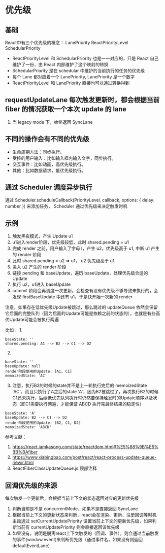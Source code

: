 # 优先级

## 基础

React中有三个优先级的概念：
LanePriority
ReactPriorityLevel
SchedularPriority

* ReactPriorityLevel 和 SchedularPriority 也是一一对应的，只是 React 自己维护了一份，由 React 内部维护了这个映射的转换
* SchedularPriority 是在 schedular 中维护的当前执行的任务的优先级
* 每个 Lane 都对应着一个 LanePriority, LanePriority 是一个数字
* ReactPriorityLevel 和 LanePriority 直接也可以通过转换得到

## requestUpdateLane 每次触发更新时，都会根据当前 fiber 的情况获取一个本次 update 的 lane
1. 当 legacy mode 下，始终返回 SyncLane



## 不同的操作会有不同的优先级

* 生命周期方法：同步执行。
* 受控的用户输入：比如输入框内输入文字，同步执行。
* 交互事件：比如动画，高优先级执行。
* 其他：比如数据请求，低优先级执行。

## 通过 Scheduler 调度异步执行

通过 Scheduler.scheduleCallback(PriorityLevel, callback, options: { delay: number }) 来添加任务，
Scheduler 通过优先级来决定触发时机

## 示例

1. 触发黑夜模式，产生 Update u1
2. u1进入render阶段，优先级较低，此时 shared.pending = u1
3. 完成 render 之前，用户输入了字母 I，产生 u2，优先级高于 u1, 中断 u1 产生的 render 阶段
4. 此时 shared.pending = u2 => u1， u2 优先级高于 u1
5. 进入 u2 产生的 render 阶段
6. 链接 pending 和 baseUpdate，遍历 baseUpdate，处理优先级合适的 Update
7. 执行 u2，u1进入 baseUpdate
8. commit 阶段会再调度一次更新，会检查有没有优先级不够导致未执行的，会发现 firstBaseUpdate 中还有 u1，于是快开始一次新的 render

注意，如果存在低优先级Update被跳过，那么跳过的 updateQueue 依然会保留它后面的完整队列（因为后面的Update可能是依赖之前的状态的），也就是有些高优Update可能会被执行两遍

比如：
1. 
```
baseState: ''
shared.pending: A1 --> B2 --> C1 --> D2
```

2. 
```
baseState: ''
baseUpdate: null
render阶段使用的Update: [A1, C1]
memoizedState: 'AC'
```

3. 注意，执行B2的时候的state并不是上一轮执行完后的 memoizedState 'AC'，而且只执行了A之后的state 'A'，因为B2被跳过了，再次执行B2的时候C1还未执行，后续低优先队列执行时仍然要保持触发时的Update顺序以及状态（即C1需要执行两遍，才能保证 ABCD 执行完最终结果的稳定性）
```
baseState: 'A'
baseUpdate: B2 --> C1 --> D2
render阶段使用的Update: [B2, C1, D2]
memoizedState: 'ABCD'
```

参考文献：
1. https://react.iamkasong.com/state/reactdom.html#%E5%88%9B%E5%BB%BAfiber
2. https://www.xiabingbao.com/post/react/react-process-update-queue-riewir.html
3. ReactFiberClassUpdateQueue.js 顶部注释

## 回调优先级的来源

每次触发一个更新后，会根据当前上下文的状态返回对应的更新优先级

1. 判断当前是不是 concurrentMode，如果不是直接返回 SyncLane
2. 根据当前上下文的更新状态来判断，react会在渲染、更新、注册回调等时机主动通过 setCurrentUpdatePriority 设置当前上下文的更新优先级，如果判断当前有 currentUpdatePriority 则会直接返回该优先级
3. 如果没有，说明是脱离react上下文触发的（回调、事件），则会通过当前触发的事件(window.event)来判断优先级（通过事件名，如果没有则返回defaultEventLane）
